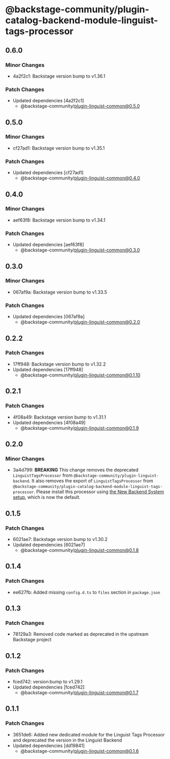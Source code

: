 # @backstage-community/plugin-catalog-backend-module-linguist-tags-processor

## 0.6.0

### Minor Changes

- 4a2f2c1: Backstage version bump to v1.36.1

### Patch Changes

- Updated dependencies [4a2f2c1]
  - @backstage-community/plugin-linguist-common@0.5.0

## 0.5.0

### Minor Changes

- cf27ad1: Backstage version bump to v1.35.1

### Patch Changes

- Updated dependencies [cf27ad1]
  - @backstage-community/plugin-linguist-common@0.4.0

## 0.4.0

### Minor Changes

- aef63f8: Backstage version bump to v1.34.1

### Patch Changes

- Updated dependencies [aef63f8]
  - @backstage-community/plugin-linguist-common@0.3.0

## 0.3.0

### Minor Changes

- 067af9a: Backstage version bump to v1.33.5

### Patch Changes

- Updated dependencies [067af9a]
  - @backstage-community/plugin-linguist-common@0.2.0

## 0.2.2

### Patch Changes

- 17ff948: Backstage version bump to v1.32.2
- Updated dependencies [17ff948]
  - @backstage-community/plugin-linguist-common@0.1.10

## 0.2.1

### Patch Changes

- 4f08a49: Backstage version bump to v1.31.1
- Updated dependencies [4f08a49]
  - @backstage-community/plugin-linguist-common@0.1.9

## 0.2.0

### Minor Changes

- 3a4d799: **BREAKING** This change removes the deprecated `LinguistTagsProcessor` from `@backstage-community/plugin-linguist-backend`. It also removes the export of `LinguistTagsProcessor` from `@backstage-community/plugin-catalog-backend-module-linguist-tags-processor`. Please install this processor using [the New Backend System setup](https://github.com/backstage/community-plugins/tree/main/workspaces/linguist/plugins/catalog-backend-module-linguist-tags-processor#setup), which is now the default.

## 0.1.5

### Patch Changes

- 6021ae7: Backstage version bump to v1.30.2
- Updated dependencies [6021ae7]
  - @backstage-community/plugin-linguist-common@0.1.8

## 0.1.4

### Patch Changes

- ee627fb: Added missing `config.d.ts` to `files` section in `package.json`

## 0.1.3

### Patch Changes

- 78129a3: Removed code marked as deprecated in the upstream Backstage project

## 0.1.2

### Patch Changes

- fced742: version:bump to v1.29.1
- Updated dependencies [fced742]
  - @backstage-community/plugin-linguist-common@0.1.7

## 0.1.1

### Patch Changes

- 3651de6: Added new dedicated module for the Linguist Tags Processor and deprecated the version in the Linguist Backend
- Updated dependencies [dd19841]
  - @backstage-community/plugin-linguist-common@0.1.6
